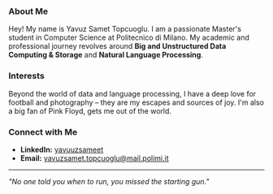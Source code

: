 
### About Me
Hey! My name is Yavuz Samet Topcuoglu. I am a passionate Master's student in Computer Science at Politecnico di Milano. My academic and professional journey revolves around **Big and Unstructured Data Computing & Storage** and **Natural Language Processing**.

### Interests
Beyond the world of data and language processing, I have a deep love for football and photography – they are my escapes and sources of joy. I'm also a big fan of Pink Floyd, gets me out of the world.


### Connect with Me
- **LinkedIn:** [yavuuzsameet](linkedin.com/yavuuzsameet)
- **Email:** [yavuzsamet.topcuoglu@mail.polimi.it](mailto:yavuzsamet.topcuoglu@mail.polimi.it)

---

*"No one told you when to run, you missed the starting gun."*
